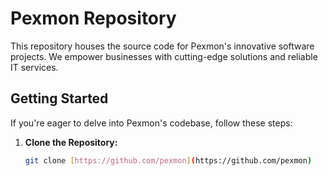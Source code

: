 # Pexmon Repository

This repository houses the source code for Pexmon's innovative software projects. We empower businesses with cutting-edge solutions and reliable IT services.

## Getting Started

If you're eager to delve into Pexmon's codebase, follow these steps:

1. **Clone the Repository:**

   ```bash
   git clone [https://github.com/pexmon](https://github.com/pexmon)
